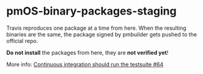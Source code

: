 # pmOS-binary-packages-staging
Travis reproduces one package at a time from here. When the resulting binaries are the same, the package signed by pmbuilder gets pushed to the official repo.

**Do not install** the packages from here, they are **not verified yet**!

More info: [Continuous integration should run the testsuite #64](https://github.com/postmarketOS/pmbootstrap/issues/64)
